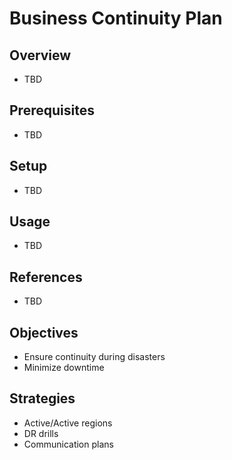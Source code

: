# Business Continuity Plan

## Overview
- TBD

## Prerequisites
- TBD

## Setup
- TBD

## Usage
- TBD

## References
- TBD


## Objectives
- Ensure continuity during disasters
- Minimize downtime

## Strategies
- Active/Active regions
- DR drills
- Communication plans

